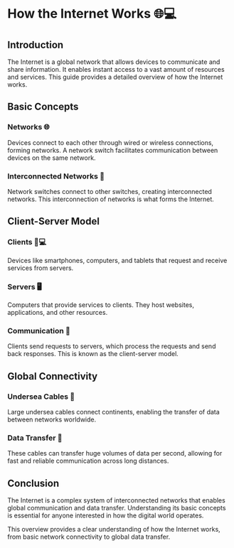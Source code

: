 # How the Internet Works 🌐💻

## Introduction

The Internet is a global network that allows devices to communicate and share information. It enables instant access to a vast amount of resources and services. This guide provides a detailed overview of how the Internet works.

## Basic Concepts

### Networks 🌐

Devices connect to each other through wired or wireless connections, forming networks. A network switch facilitates communication between devices on the same network.

### Interconnected Networks 🔄

Network switches connect to other switches, creating interconnected networks. This interconnection of networks is what forms the Internet.

## Client-Server Model

### Clients 📱💻

Devices like smartphones, computers, and tablets that request and receive services from servers.

### Servers 🖥️

Computers that provide services to clients. They host websites, applications, and other resources.

### Communication 📡

Clients send requests to servers, which process the requests and send back responses. This is known as the client-server model.

## Global Connectivity

### Undersea Cables 🌊

Large undersea cables connect continents, enabling the transfer of data between networks worldwide.

### Data Transfer 📶

These cables can transfer huge volumes of data per second, allowing for fast and reliable communication across long distances.

## Conclusion

The Internet is a complex system of interconnected networks that enables global communication and data transfer. Understanding its basic concepts is essential for anyone interested in how the digital world operates.

This overview provides a clear understanding of how the Internet works, from basic network connectivity to global data transfer.
